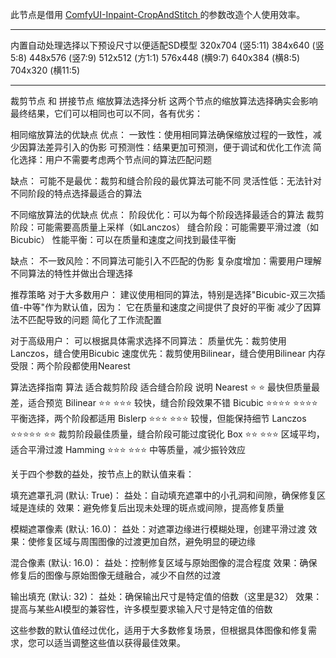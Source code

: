 
此节点是借用 [ComfyUI-Inpaint-CropAndStitch
](https://github.com/lquesada/ComfyUI-Inpaint-CropAndStitch) 的参数改造个人使用效率。

---


内置自动处理选择以下预设尺寸以便适配SD模型
320x704 (竖5:11)
384x640 (竖5:8)
448x576 (竖7:9)
512x512 (方1:1)
576x448 (横9:7)
640x384 (横8:5)
704x320 (横11:5)


---

裁剪节点 和 拼接节点 缩放算法选择分析
这两个节点的缩放算法选择确实会影响最终结果，它们可以相同也可以不同，各有优劣：

相同缩放算法的优缺点
优点：
一致性：使用相同算法确保缩放过程的一致性，减少因算法差异引入的伪影
可预测性：结果更加可预测，便于调试和优化工作流
简化选择：用户不需要考虑两个节点间的算法匹配问题

缺点：
可能不是最优：裁剪和缝合阶段的最优算法可能不同
灵活性低：无法针对不同阶段的特点选择最适合的算法

不同缩放算法的优缺点
优点：
阶段优化：可以为每个阶段选择最适合的算法
裁剪阶段：可能需要高质量上采样（如Lanczos）
缝合阶段：可能需要平滑过渡（如Bicubic）
性能平衡：可以在质量和速度之间找到最佳平衡

缺点：
不一致风险：不同算法可能引入不匹配的伪影
复杂度增加：需要用户理解不同算法的特性并做出合理选择

推荐策略
对于大多数用户：
建议使用相同的算法，特别是选择"Bicubic-双三次插值-中等"作为默认值，因为：
它在质量和速度之间提供了良好的平衡
减少了因算法不匹配导致的问题
简化了工作流配置

对于高级用户：
可以根据具体需求选择不同算法：
质量优先：裁剪使用Lanczos，缝合使用Bicubic
速度优先：裁剪使用Bilinear，缝合使用Bilinear
内存受限：两个阶段都使用Nearest

算法选择指南
算法	适合裁剪阶段	适合缝合阶段	说明
Nearest	⭐	⭐	最快但质量最差，适合预览
Bilinear	⭐⭐	⭐⭐⭐	较快，缝合阶段效果不错
Bicubic	⭐⭐⭐⭐	⭐⭐⭐⭐	平衡选择，两个阶段都适用
Bislerp	⭐⭐⭐	⭐⭐⭐	较慢，但能保持细节
Lanczos	⭐⭐⭐⭐⭐	⭐⭐	裁剪阶段最佳质量，缝合阶段可能过度锐化
Box	⭐⭐	⭐⭐⭐	区域平均，适合平滑过渡
Hamming	⭐⭐⭐	⭐⭐⭐	中等质量，减少振铃效应



关于四个参数的益处，按节点上的默认值来看：

填充遮罩孔洞 (默认: True)：
益处：自动填充遮罩中的小孔洞和间隙，确保修复区域是连续的
效果：避免修复后出现未处理的斑点或间隙，提高修复质量

模糊遮罩像素 (默认: 16.0)：
益处：对遮罩边缘进行模糊处理，创建平滑过渡
效果：使修复区域与周围图像的过渡更加自然，避免明显的硬边缘

混合像素 (默认: 16.0)：
益处：控制修复区域与原始图像的混合程度
效果：确保修复后的图像与原始图像无缝融合，减少不自然的过渡

输出填充 (默认: 32)：
益处：确保输出尺寸是特定值的倍数（这里是32）
效果：提高与某些AI模型的兼容性，许多模型要求输入尺寸是特定值的倍数

这些参数的默认值经过优化，适用于大多数修复场景，但根据具体图像和修复需求，您可以适当调整这些值以获得最佳效果。


